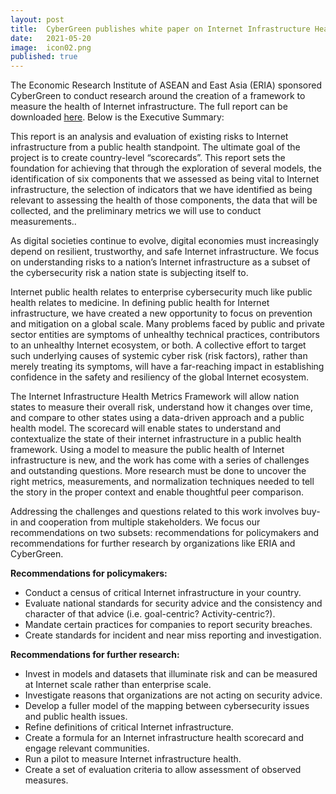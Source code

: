 ```yaml
---
layout: post
title:  CyberGreen publishes white paper on Internet Infrastructure Health Metrics Framework
date:   2021-05-20
image:  icon02.png
published: true  
---
```


The Economic Research Institute of ASEAN and East Asia (ERIA) sponsored CyberGreen to conduct research around the creation of a framework to measure the health of Internet infrastructure. The full report can be downloaded <a href="https://www.cybergreen.net/papers-reports/#IIHMF">here</a>. Below is the Executive Summary:


This report is an analysis and evaluation of existing risks to Internet infrastructure from a public health standpoint. The ultimate goal of the project is to create country-level “scorecards”. This report sets the foundation for achieving that through the exploration of several models, the identification of six components that we assessed as being vital to Internet infrastructure, the selection of indicators that we have identified as being relevant to assessing the health of those components, the data that will be collected, and the preliminary metrics we will use to conduct measurements..

As digital societies continue to evolve, digital economies must increasingly depend on resilient, trustworthy, and safe Internet infrastructure. We focus on understanding risks to a nation’s Internet infrastructure as a subset of the cybersecurity risk a nation state is subjecting itself to.

Internet public health relates to enterprise cybersecurity much like public health relates to medicine. In defining public health for Internet infrastructure, we have created a new opportunity to focus on prevention and mitigation on a global scale. Many problems faced by public and private sector entities are symptoms of unhealthy technical practices, contributors to an unhealthy Internet ecosystem, or both. A collective effort to target such underlying causes of systemic cyber risk (risk factors), rather than merely treating its symptoms, will have a far-reaching impact in establishing confidence in the safety and resiliency of the global Internet ecosystem.

The Internet Infrastructure Health Metrics Framework will allow nation states to measure their overall risk, understand how it changes over time, and compare to other states using a data-driven approach and a public health model. The scorecard will enable states to understand and contextualize the state of their internet infrastructure in a public health framework. Using a model to measure the public health of Internet infrastructure is new, and the work has come with a series of challenges and outstanding questions. More research must be done to uncover the right metrics, measurements, and normalization techniques needed to tell the story in the proper context and enable thoughtful peer comparison.

Addressing the challenges and questions related to this work involves buy-in and cooperation from multiple stakeholders. We focus our recommendations on two subsets: recommendations for policymakers and recommendations for further research by organizations like ERIA and CyberGreen.

**Recommendations for policymakers:**

- Conduct a census of critical Internet infrastructure in your country.
- Evaluate national standards for security advice and the consistency and character of that advice (i.e. goal-centric? Activity-centric?).
- Mandate certain practices for companies to report security breaches.
- Create standards for incident and near miss reporting and investigation.

**Recommendations for further research:**

- Invest in models and datasets that illuminate risk and can be measured at Internet scale rather than enterprise scale.
- Investigate reasons that organizations are not acting on security advice.
- Develop a fuller model of the mapping between cybersecurity issues and public health issues.
- Refine definitions of critical Internet infrastructure.
- Create a formula for an Internet infrastructure health scorecard and engage relevant communities.
- Run a pilot to measure Internet infrastructure health.
- Create a set of evaluation criteria to allow assessment of observed measures.
